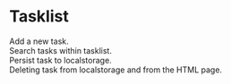 # Tasklist
Add a new task.<br>
Search tasks within tasklist.<br>
Persist task to localstorage.<br>
Deleting task from localstorage and from the HTML page.


